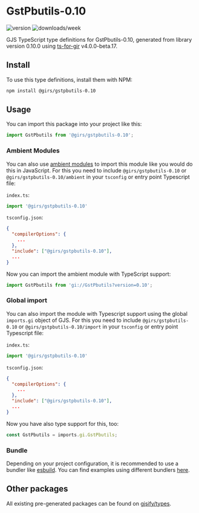 
# GstPbutils-0.10

![version](https://img.shields.io/npm/v/@girs/gstpbutils-0.10)
![downloads/week](https://img.shields.io/npm/dw/@girs/gstpbutils-0.10)


GJS TypeScript type definitions for GstPbutils-0.10, generated from library version 0.10.0 using [ts-for-gir](https://github.com/gjsify/ts-for-gir) v4.0.0-beta.17.


## Install

To use this type definitions, install them with NPM:
```bash
npm install @girs/gstpbutils-0.10
```

## Usage

You can import this package into your project like this:
```ts
import GstPbutils from '@girs/gstpbutils-0.10';
```

### Ambient Modules

You can also use [ambient modules](https://github.com/gjsify/ts-for-gir/tree/main/packages/cli#ambient-modules) to import this module like you would do this in JavaScript.
For this you need to include `@girs/gstpbutils-0.10` or `@girs/gstpbutils-0.10/ambient` in your `tsconfig` or entry point Typescript file:

`index.ts`:
```ts
import '@girs/gstpbutils-0.10'
```

`tsconfig.json`:
```json
{
  "compilerOptions": {
    ...
  },
  "include": ["@girs/gstpbutils-0.10"],
  ...
}
```

Now you can import the ambient module with TypeScript support: 

```ts
import GstPbutils from 'gi://GstPbutils?version=0.10';
```

### Global import

You can also import the module with Typescript support using the global `imports.gi` object of GJS.
For this you need to include `@girs/gstpbutils-0.10` or `@girs/gstpbutils-0.10/import` in your `tsconfig` or entry point Typescript file:

`index.ts`:
```ts
import '@girs/gstpbutils-0.10'
```

`tsconfig.json`:
```json
{
  "compilerOptions": {
    ...
  },
  "include": ["@girs/gstpbutils-0.10"],
  ...
}
```

Now you have also type support for this, too:

```ts
const GstPbutils = imports.gi.GstPbutils;
```

### Bundle

Depending on your project configuration, it is recommended to use a bundler like [esbuild](https://esbuild.github.io/). You can find examples using different bundlers [here](https://github.com/gjsify/ts-for-gir/tree/main/examples).

## Other packages

All existing pre-generated packages can be found on [gjsify/types](https://github.com/gjsify/types).

